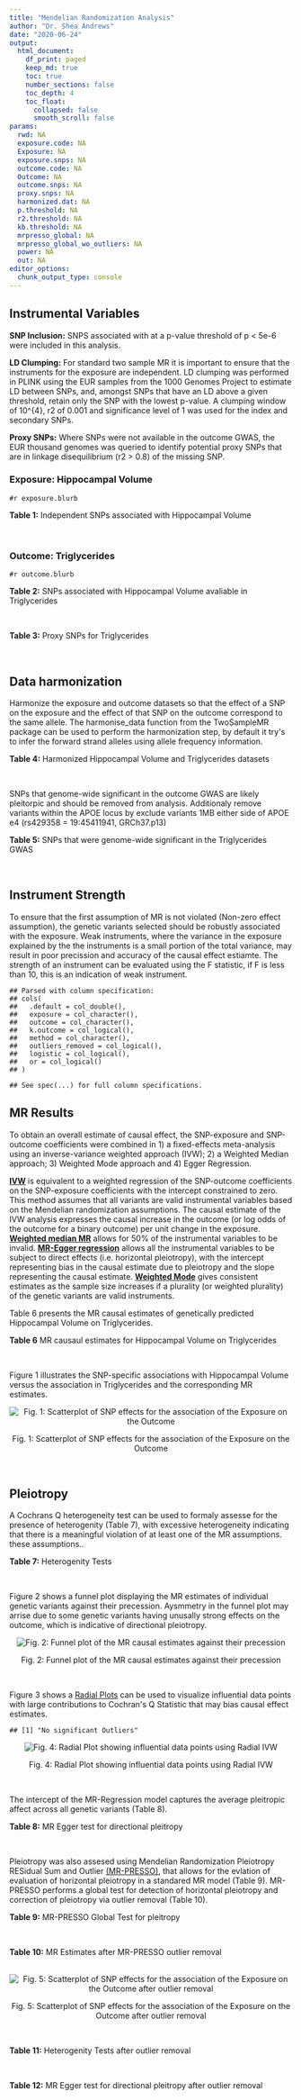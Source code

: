 ```yaml
---
title: "Mendelian Randomization Analysis"
author: "Dr. Shea Andrews"
date: "2020-06-24"
output:
  html_document:
    df_print: paged
    keep_md: true
    toc: true
    number_sections: false
    toc_depth: 4
    toc_float:
      collapsed: false
      smooth_scroll: false
params:
  rwd: NA
  exposure.code: NA
  Exposure: NA
  exposure.snps: NA
  outcome.code: NA
  Outcome: NA
  outcome.snps: NA
  proxy.snps: NA
  harmonized.dat: NA
  p.threshold: NA
  r2.threshold: NA
  kb.threshold: NA
  mrpresso_global: NA
  mrpresso_global_wo_outliers: NA
  power: NA
  out: NA
editor_options:
  chunk_output_type: console
---
```







## Instrumental Variables
**SNP Inclusion:** SNPS associated with at a p-value threshold of p < 5e-6 were included in this analysis.
<br>

**LD Clumping:** For standard two sample MR it is important to ensure that the instruments for the exposure are independent. LD clumping was performed in PLINK using the EUR samples from the 1000 Genomes Project to estimate LD between SNPs, and, amongst SNPs that have an LD above a given threshold, retain only the SNP with the lowest p-value. A clumping window of 10^{4}, r2 of 0.001 and significance level of 1 was used for the index and secondary SNPs.
<br>

**Proxy SNPs:** Where SNPs were not available in the outcome GWAS, the EUR thousand genomes was queried to identify potential proxy SNPs that are in linkage disequilibrium (r2 > 0.8) of the missing SNP.
<br>

### Exposure: Hippocampal Volume
`#r exposure.blurb`
<br>

**Table 1:** Independent SNPs associated with Hippocampal Volume
<div data-pagedtable="false">
  <script data-pagedtable-source type="application/json">
{"columns":[{"label":["SNP"],"name":[1],"type":["chr"],"align":["left"]},{"label":["CHROM"],"name":[2],"type":["dbl"],"align":["right"]},{"label":["POS"],"name":[3],"type":["dbl"],"align":["right"]},{"label":["REF"],"name":[4],"type":["chr"],"align":["left"]},{"label":["ALT"],"name":[5],"type":["chr"],"align":["left"]},{"label":["AF"],"name":[6],"type":["dbl"],"align":["right"]},{"label":["BETA"],"name":[7],"type":["dbl"],"align":["right"]},{"label":["SE"],"name":[8],"type":["dbl"],"align":["right"]},{"label":["Z"],"name":[9],"type":["dbl"],"align":["right"]},{"label":["P"],"name":[10],"type":["dbl"],"align":["right"]},{"label":["N"],"name":[11],"type":["dbl"],"align":["right"]},{"label":["TRAIT"],"name":[12],"type":["chr"],"align":["left"]}],"data":[{"1":"rs10908512","2":"1","3":"153856498","4":"C","5":"T","6":"0.5624","7":"0.04051169","8":"0.008700965","9":"4.656","10":"3.217e-06","11":"26814","12":"Hippocampal_Volume"},{"1":"rs7588305","2":"2","3":"8780959","4":"G","5":"C","6":"0.5308","7":"-0.04002256","8":"0.008681684","9":"-4.610","10":"4.023e-06","11":"26615","12":"Hippocampal_Volume"},{"1":"rs59966106","2":"2","3":"96999086","4":"A","5":"G","6":"0.3114","7":"0.04276760","8":"0.009321611","9":"4.588","10":"4.470e-06","11":"26814","12":"Hippocampal_Volume"},{"1":"rs2268894","2":"2","3":"162856148","4":"C","5":"T","6":"0.5412","7":"-0.05668170","8":"0.008658983","9":"-6.546","10":"5.894e-11","11":"26814","12":"Hippocampal_Volume"},{"1":"rs138012093","2":"4","3":"134506440","4":"G","5":"A","6":"0.0173","7":"-0.16180284","8":"0.033576021","9":"-4.819","10":"1.445e-06","11":"26065","12":"Hippocampal_Volume"},{"1":"rs144578582","2":"4","3":"155539564","4":"G","5":"A","6":"0.0068","7":"-0.36225028","8":"0.074659992","9":"-4.852","10":"1.221e-06","11":"13258","12":"Hippocampal_Volume"},{"1":"rs6552737","2":"4","3":"184955461","4":"T","5":"A","6":"0.4152","7":"-0.04324518","8":"0.008759404","9":"-4.937","10":"7.922e-07","11":"26814","12":"Hippocampal_Volume"},{"1":"rs2289881","2":"5","3":"66084260","4":"G","5":"T","6":"0.3544","7":"-0.05014690","8":"0.009022472","9":"-5.558","10":"2.728e-08","11":"26814","12":"Hippocampal_Volume"},{"1":"rs148054686","2":"5","3":"94459128","4":"G","5":"A","6":"0.0124","7":"-0.21659175","8":"0.047064699","9":"-4.602","10":"4.184e-06","11":"18411","12":"Hippocampal_Volume"},{"1":"rs10041542","2":"5","3":"167832067","4":"T","5":"C","6":"0.2452","7":"-0.04686000","8":"0.010070917","9":"-4.653","10":"3.273e-06","11":"26615","12":"Hippocampal_Volume"},{"1":"rs17172044","2":"7","3":"42397586","4":"A","5":"C","6":"0.0775","7":"-0.07408290","8":"0.016143574","9":"-4.589","10":"4.464e-06","11":"26814","12":"Hippocampal_Volume"},{"1":"rs2346440","2":"7","3":"133685512","4":"G","5":"C","6":"0.4591","7":"0.04059843","8":"0.008661921","9":"4.687","10":"2.767e-06","11":"26814","12":"Hippocampal_Volume"},{"1":"rs11979341","2":"7","3":"155797978","4":"C","5":"G","6":"0.3163","7":"0.06558170","8":"0.009708611","9":"6.755","10":"1.424e-11","11":"24484","12":"Hippocampal_Volume"},{"1":"rs11993215","2":"8","3":"28055926","4":"A","5":"T","6":"0.9102","7":"0.06998320","8":"0.015193929","9":"4.606","10":"4.108e-06","11":"26477","12":"Hippocampal_Volume"},{"1":"rs113835443","2":"8","3":"144717251","4":"C","5":"T","6":"0.0904","7":"0.07553081","8":"0.016197900","9":"4.663","10":"3.118e-06","11":"23154","12":"Hippocampal_Volume"},{"1":"rs62583528","2":"9","3":"106929593","4":"G","5":"A","6":"0.1951","7":"0.05622208","8":"0.010891531","9":"5.162","10":"2.447e-07","11":"26814","12":"Hippocampal_Volume"},{"1":"rs7020341","2":"9","3":"119247974","4":"G","5":"C","6":"0.3590","7":"0.05989482","8":"0.009013518","9":"6.645","10":"3.035e-11","11":"26700","12":"Hippocampal_Volume"},{"1":"rs11245365","2":"10","3":"126482389","4":"G","5":"A","6":"0.5648","7":"-0.04474128","8":"0.008786582","9":"-5.092","10":"3.547e-07","11":"26322","12":"Hippocampal_Volume"},{"1":"rs12802656","2":"11","3":"16534415","4":"A","5":"C","6":"0.4696","7":"-0.03979580","8":"0.008681459","9":"-4.584","10":"4.560e-06","11":"26614","12":"Hippocampal_Volume"},{"1":"rs659065","2":"12","3":"4008887","4":"C","5":"G","6":"0.1413","7":"-0.06743310","8":"0.012611389","9":"-5.347","10":"8.931e-08","11":"25881","12":"Hippocampal_Volume"},{"1":"rs61921502","2":"12","3":"65832468","4":"T","5":"G","6":"0.1534","7":"-0.10788400","8":"0.011964511","9":"-9.017","10":"1.941e-19","11":"26814","12":"Hippocampal_Volume"},{"1":"rs79522035","2":"12","3":"72956782","4":"C","5":"T","6":"0.0419","7":"0.09939183","8":"0.021592837","9":"4.603","10":"4.164e-06","11":"26692","12":"Hippocampal_Volume"},{"1":"rs77956314","2":"12","3":"117323367","4":"T","5":"C","6":"0.0840","7":"0.16185400","8":"0.015536016","9":"10.418","10":"2.055e-25","11":"26814","12":"Hippocampal_Volume"},{"1":"rs143933797","2":"17","3":"78252238","4":"G","5":"A","6":"0.0166","7":"0.22638451","8":"0.047143797","9":"4.802","10":"1.571e-06","11":"13758","12":"Hippocampal_Volume"},{"1":"rs79727675","2":"18","3":"11653053","4":"C","5":"A","6":"0.0472","7":"-0.13610794","8":"0.027913852","9":"-4.876","10":"1.082e-06","11":"14245","12":"Hippocampal_Volume"},{"1":"rs429358","2":"19","3":"45411941","4":"T","5":"C","6":"0.1537","7":"-0.06342470","8":"0.012519680","9":"-5.066","10":"4.067e-07","11":"24498","12":"Hippocampal_Volume"},{"1":"rs6060504","2":"20","3":"34197619","4":"T","5":"C","6":"0.1624","7":"0.06315530","8":"0.011701919","9":"5.397","10":"6.762e-08","11":"26814","12":"Hippocampal_Volume"},{"1":"rs5753220","2":"22","3":"30986350","4":"T","5":"C","6":"0.2497","7":"-0.04931970","8":"0.010038609","9":"-4.913","10":"8.988e-07","11":"26459","12":"Hippocampal_Volume"}],"options":{"columns":{"min":{},"max":[10]},"rows":{"min":[10],"max":[10]},"pages":{}}}
  </script>
</div>
<br>

### Outcome: Triglycerides
`#r outcome.blurb`
<br>

**Table 2:** SNPs associated with Hippocampal Volume avaliable in Triglycerides
<div data-pagedtable="false">
  <script data-pagedtable-source type="application/json">
{"columns":[{"label":["SNP"],"name":[1],"type":["chr"],"align":["left"]},{"label":["CHROM"],"name":[2],"type":["dbl"],"align":["right"]},{"label":["POS"],"name":[3],"type":["dbl"],"align":["right"]},{"label":["REF"],"name":[4],"type":["chr"],"align":["left"]},{"label":["ALT"],"name":[5],"type":["chr"],"align":["left"]},{"label":["AF"],"name":[6],"type":["dbl"],"align":["right"]},{"label":["BETA"],"name":[7],"type":["dbl"],"align":["right"]},{"label":["SE"],"name":[8],"type":["dbl"],"align":["right"]},{"label":["Z"],"name":[9],"type":["dbl"],"align":["right"]},{"label":["P"],"name":[10],"type":["dbl"],"align":["right"]},{"label":["N"],"name":[11],"type":["dbl"],"align":["right"]},{"label":["TRAIT"],"name":[12],"type":["chr"],"align":["left"]}],"data":[{"1":"rs10908512","2":"NA","3":"NA","4":"NA","5":"NA","6":"NA","7":"NA","8":"NA","9":"NA","10":"NA","11":"NA","12":"NA"},{"1":"rs7588305","2":"2","3":"8780959","4":"G","5":"C","6":"0.569222","7":"-0.0066","8":"0.0057","9":"-1.1578900","10":"0.18780","11":"90292","12":"Triglycerides"},{"1":"rs59966106","2":"NA","3":"NA","4":"NA","5":"NA","6":"NA","7":"NA","8":"NA","9":"NA","10":"NA","11":"NA","12":"NA"},{"1":"rs2268894","2":"2","3":"162856148","4":"C","5":"T","6":"0.559688","7":"0.0020","8":"0.0047","9":"0.4255319","10":"0.59990","11":"91013","12":"Triglycerides"},{"1":"rs138012093","2":"NA","3":"NA","4":"NA","5":"NA","6":"NA","7":"NA","8":"NA","9":"NA","10":"NA","11":"NA","12":"NA"},{"1":"rs144578582","2":"NA","3":"NA","4":"NA","5":"NA","6":"NA","7":"NA","8":"NA","9":"NA","10":"NA","11":"NA","12":"NA"},{"1":"rs6552737","2":"NA","3":"NA","4":"NA","5":"NA","6":"NA","7":"NA","8":"NA","9":"NA","10":"NA","11":"NA","12":"NA"},{"1":"rs2289881","2":"5","3":"66084260","4":"G","5":"T","6":"0.365062","7":"0.0022","8":"0.0049","9":"0.4489796","10":"0.40740","11":"91013","12":"Triglycerides"},{"1":"rs148054686","2":"NA","3":"NA","4":"NA","5":"NA","6":"NA","7":"NA","8":"NA","9":"NA","10":"NA","11":"NA","12":"NA"},{"1":"rs10041542","2":"5","3":"167832067","4":"T","5":"C","6":"0.240889","7":"0.0111","8":"0.0056","9":"1.9821429","10":"0.07554","11":"90999","12":"Triglycerides"},{"1":"rs17172044","2":"NA","3":"NA","4":"NA","5":"NA","6":"NA","7":"NA","8":"NA","9":"NA","10":"NA","11":"NA","12":"NA"},{"1":"rs2346440","2":"7","3":"133685512","4":"G","5":"C","6":"0.474536","7":"0.0025","8":"0.0047","9":"0.5319149","10":"0.36640","11":"91013","12":"Triglycerides"},{"1":"rs11979341","2":"NA","3":"NA","4":"NA","5":"NA","6":"NA","7":"NA","8":"NA","9":"NA","10":"NA","11":"NA","12":"NA"},{"1":"rs11993215","2":"NA","3":"NA","4":"NA","5":"NA","6":"NA","7":"NA","8":"NA","9":"NA","10":"NA","11":"NA","12":"NA"},{"1":"rs113835443","2":"NA","3":"NA","4":"NA","5":"NA","6":"NA","7":"NA","8":"NA","9":"NA","10":"NA","11":"NA","12":"NA"},{"1":"rs62583528","2":"NA","3":"NA","4":"NA","5":"NA","6":"NA","7":"NA","8":"NA","9":"NA","10":"NA","11":"NA","12":"NA"},{"1":"rs7020341","2":"9","3":"119247974","4":"G","5":"C","6":"0.411583","7":"0.0073","8":"0.0049","9":"1.4897959","10":"0.05044","11":"91008","12":"Triglycerides"},{"1":"rs11245365","2":"NA","3":"NA","4":"NA","5":"NA","6":"NA","7":"NA","8":"NA","9":"NA","10":"NA","11":"NA","12":"NA"},{"1":"rs12802656","2":"11","3":"16534415","4":"A","5":"C","6":"0.520894","7":"0.0019","8":"0.0033","9":"0.5757576","10":"0.53820","11":"177777","12":"Triglycerides"},{"1":"rs659065","2":"NA","3":"NA","4":"NA","5":"NA","6":"NA","7":"NA","8":"NA","9":"NA","10":"NA","11":"NA","12":"NA"},{"1":"rs61921502","2":"NA","3":"NA","4":"NA","5":"NA","6":"NA","7":"NA","8":"NA","9":"NA","10":"NA","11":"NA","12":"NA"},{"1":"rs79522035","2":"NA","3":"NA","4":"NA","5":"NA","6":"NA","7":"NA","8":"NA","9":"NA","10":"NA","11":"NA","12":"NA"},{"1":"rs77956314","2":"NA","3":"NA","4":"NA","5":"NA","6":"NA","7":"NA","8":"NA","9":"NA","10":"NA","11":"NA","12":"NA"},{"1":"rs143933797","2":"NA","3":"NA","4":"NA","5":"NA","6":"NA","7":"NA","8":"NA","9":"NA","10":"NA","11":"NA","12":"NA"},{"1":"rs79727675","2":"NA","3":"NA","4":"NA","5":"NA","6":"NA","7":"NA","8":"NA","9":"NA","10":"NA","11":"NA","12":"NA"},{"1":"rs429358","2":"NA","3":"NA","4":"NA","5":"NA","6":"NA","7":"NA","8":"NA","9":"NA","10":"NA","11":"NA","12":"NA"},{"1":"rs6060504","2":"NA","3":"NA","4":"NA","5":"NA","6":"NA","7":"NA","8":"NA","9":"NA","10":"NA","11":"NA","12":"NA"},{"1":"rs5753220","2":"22","3":"30986350","4":"T","5":"C","6":"0.209648","7":"-0.0028","8":"0.0054","9":"-0.5185190","10":"0.81190","11":"89427","12":"Triglycerides"}],"options":{"columns":{"min":{},"max":[10]},"rows":{"min":[10],"max":[10]},"pages":{}}}
  </script>
</div>
<br>

**Table 3:** Proxy SNPs for Triglycerides
<div data-pagedtable="false">
  <script data-pagedtable-source type="application/json">
{"columns":[{"label":["target_snp"],"name":[1],"type":["chr"],"align":["left"]},{"label":["proxy_snp"],"name":[2],"type":["chr"],"align":["left"]},{"label":["ld.r2"],"name":[3],"type":["dbl"],"align":["right"]},{"label":["Dprime"],"name":[4],"type":["dbl"],"align":["right"]},{"label":["PHASE"],"name":[5],"type":["chr"],"align":["left"]},{"label":["X12"],"name":[6],"type":["lgl"],"align":["right"]},{"label":["CHROM"],"name":[7],"type":["dbl"],"align":["right"]},{"label":["POS"],"name":[8],"type":["dbl"],"align":["right"]},{"label":["REF.proxy"],"name":[9],"type":["chr"],"align":["left"]},{"label":["ALT.proxy"],"name":[10],"type":["chr"],"align":["left"]},{"label":["AF"],"name":[11],"type":["dbl"],"align":["right"]},{"label":["BETA"],"name":[12],"type":["dbl"],"align":["right"]},{"label":["SE"],"name":[13],"type":["dbl"],"align":["right"]},{"label":["Z"],"name":[14],"type":["dbl"],"align":["right"]},{"label":["P"],"name":[15],"type":["dbl"],"align":["right"]},{"label":["N"],"name":[16],"type":["dbl"],"align":["right"]},{"label":["TRAIT"],"name":[17],"type":["chr"],"align":["left"]},{"label":["ref"],"name":[18],"type":["chr"],"align":["left"]},{"label":["ref.proxy"],"name":[19],"type":["chr"],"align":["left"]},{"label":["alt"],"name":[20],"type":["chr"],"align":["left"]},{"label":["alt.proxy"],"name":[21],"type":["chr"],"align":["left"]},{"label":["ALT"],"name":[22],"type":["chr"],"align":["left"]},{"label":["REF"],"name":[23],"type":["chr"],"align":["left"]},{"label":["proxy.outcome"],"name":[24],"type":["lgl"],"align":["right"]}],"data":[{"1":"rs10908512","2":"rs10494303","3":"0.948971","4":"1.000000","5":"CA/TG","6":"NA","7":"1","8":"153893023","9":"G","10":"A","11":"0.4139370","12":"0.0055","13":"0.0047","14":"1.1702128","15":"0.31290","16":"90998","17":"Triglycerides","18":"C","19":"A","20":"T","21":"G","22":"C","23":"T","24":"TRUE"},{"1":"rs59966106","2":"rs4907310","3":"1.000000","4":"1.000000","5":"GT/AC","6":"NA","7":"2","8":"96980113","9":"C","10":"T","11":"0.2843920","12":"-0.0097","13":"0.0050","14":"-1.9400000","15":"0.15420","16":"91013","17":"Triglycerides","18":"G","19":"T","20":"A","21":"C","22":"G","23":"A","24":"TRUE"},{"1":"rs6552737","2":"rs1970892","3":"0.805769","4":"0.942465","5":"AA/TT","6":"NA","7":"4","8":"184955853","9":"T","10":"A","11":"0.3892940","12":"-0.0117","13":"0.0047","14":"-2.4893600","15":"0.06863","16":"90896","17":"Triglycerides","18":"A","19":"A","20":"T","21":"T","22":"A","23":"T","24":"TRUE"},{"1":"rs17172044","2":"rs10951684","3":"0.966872","4":"0.983297","5":"CT/AG","6":"NA","7":"7","8":"42411818","9":"G","10":"T","11":"0.0629764","12":"0.0019","13":"0.0090","14":"0.2111111","15":"0.83390","16":"91013","17":"Triglycerides","18":"C","19":"T","20":"A","21":"G","22":"C","23":"A","24":"TRUE"},{"1":"rs62583528","2":"rs980249","3":"0.828577","4":"0.974832","5":"AC/GT","6":"NA","7":"9","8":"106888517","9":"T","10":"C","11":"0.2059570","12":"-0.0032","13":"0.0056","14":"-0.5714290","15":"0.30330","16":"91013","17":"Triglycerides","18":"A","19":"C","20":"G","21":"T","22":"A","23":"G","24":"TRUE"},{"1":"rs11245365","2":"rs12570348","3":"0.995995","4":"1.000000","5":"GG/AT","6":"NA","7":"10","8":"126438963","9":"G","10":"T","11":"0.6062750","12":"-0.0019","13":"0.0047","14":"-0.4042550","15":"0.86080","16":"90939","17":"Triglycerides","18":"G","19":"G","20":"A","21":"T","22":"A","23":"G","24":"TRUE"},{"1":"rs659065","2":"rs671811","3":"0.957992","4":"1.000000","5":"GT/CC","6":"NA","7":"12","8":"4008326","9":"C","10":"T","11":"0.1458180","12":"0.0042","13":"0.0070","14":"0.6000000","15":"0.42320","16":"91013","17":"Triglycerides","18":"G","19":"T","20":"C","21":"C","22":"G","23":"C","24":"TRUE"},{"1":"rs79522035","2":"rs461075","3":"0.815963","4":"1.000000","5":"TC/CT","6":"NA","7":"12","8":"73060382","9":"C","10":"T","11":"0.9401310","12":"-0.0206","13":"0.0151","14":"-1.3642400","15":"0.25180","16":"65851","17":"Triglycerides","18":"T","19":"C","20":"C","21":"T","22":"C","23":"T","24":"TRUE"},{"1":"rs77956314","2":"rs7294919","3":"0.864397","4":"0.974878","5":"CC/TT","6":"NA","7":"12","8":"117327592","9":"T","10":"C","11":"0.0922012","12":"0.0077","13":"0.0086","14":"0.8953488","15":"0.63800","16":"90978","17":"Triglycerides","18":"C","19":"C","20":"T","21":"T","22":"C","23":"T","24":"TRUE"},{"1":"rs6060504","2":"rs6060507","3":"1.000000","4":"1.000000","5":"CG/TA","6":"NA","7":"20","8":"34198334","9":"A","10":"G","11":"0.1588320","12":"-0.0098","13":"0.0065","14":"-1.5076900","15":"0.07486","16":"89485","17":"Triglycerides","18":"C","19":"G","20":"T","21":"A","22":"C","23":"T","24":"TRUE"},{"1":"rs138012093","2":"NA","3":"NA","4":"NA","5":"NA","6":"NA","7":"NA","8":"NA","9":"NA","10":"NA","11":"NA","12":"NA","13":"NA","14":"NA","15":"NA","16":"NA","17":"NA","18":"NA","19":"NA","20":"NA","21":"NA","22":"NA","23":"NA","24":"NA"},{"1":"rs144578582","2":"NA","3":"NA","4":"NA","5":"NA","6":"NA","7":"NA","8":"NA","9":"NA","10":"NA","11":"NA","12":"NA","13":"NA","14":"NA","15":"NA","16":"NA","17":"NA","18":"NA","19":"NA","20":"NA","21":"NA","22":"NA","23":"NA","24":"NA"},{"1":"rs148054686","2":"NA","3":"NA","4":"NA","5":"NA","6":"NA","7":"NA","8":"NA","9":"NA","10":"NA","11":"NA","12":"NA","13":"NA","14":"NA","15":"NA","16":"NA","17":"NA","18":"NA","19":"NA","20":"NA","21":"NA","22":"NA","23":"NA","24":"NA"},{"1":"rs11979341","2":"NA","3":"NA","4":"NA","5":"NA","6":"NA","7":"NA","8":"NA","9":"NA","10":"NA","11":"NA","12":"NA","13":"NA","14":"NA","15":"NA","16":"NA","17":"NA","18":"NA","19":"NA","20":"NA","21":"NA","22":"NA","23":"NA","24":"NA"},{"1":"rs11993215","2":"NA","3":"NA","4":"NA","5":"NA","6":"NA","7":"NA","8":"NA","9":"NA","10":"NA","11":"NA","12":"NA","13":"NA","14":"NA","15":"NA","16":"NA","17":"NA","18":"NA","19":"NA","20":"NA","21":"NA","22":"NA","23":"NA","24":"NA"},{"1":"rs113835443","2":"NA","3":"NA","4":"NA","5":"NA","6":"NA","7":"NA","8":"NA","9":"NA","10":"NA","11":"NA","12":"NA","13":"NA","14":"NA","15":"NA","16":"NA","17":"NA","18":"NA","19":"NA","20":"NA","21":"NA","22":"NA","23":"NA","24":"NA"},{"1":"rs61921502","2":"NA","3":"NA","4":"NA","5":"NA","6":"NA","7":"NA","8":"NA","9":"NA","10":"NA","11":"NA","12":"NA","13":"NA","14":"NA","15":"NA","16":"NA","17":"NA","18":"NA","19":"NA","20":"NA","21":"NA","22":"NA","23":"NA","24":"NA"},{"1":"rs143933797","2":"NA","3":"NA","4":"NA","5":"NA","6":"NA","7":"NA","8":"NA","9":"NA","10":"NA","11":"NA","12":"NA","13":"NA","14":"NA","15":"NA","16":"NA","17":"NA","18":"NA","19":"NA","20":"NA","21":"NA","22":"NA","23":"NA","24":"NA"},{"1":"rs79727675","2":"NA","3":"NA","4":"NA","5":"NA","6":"NA","7":"NA","8":"NA","9":"NA","10":"NA","11":"NA","12":"NA","13":"NA","14":"NA","15":"NA","16":"NA","17":"NA","18":"NA","19":"NA","20":"NA","21":"NA","22":"NA","23":"NA","24":"NA"},{"1":"rs429358","2":"NA","3":"NA","4":"NA","5":"NA","6":"NA","7":"NA","8":"NA","9":"NA","10":"NA","11":"NA","12":"NA","13":"NA","14":"NA","15":"NA","16":"NA","17":"NA","18":"NA","19":"NA","20":"NA","21":"NA","22":"NA","23":"NA","24":"NA"}],"options":{"columns":{"min":{},"max":[10]},"rows":{"min":[10],"max":[10]},"pages":{}}}
  </script>
</div>
<br>

## Data harmonization
Harmonize the exposure and outcome datasets so that the effect of a SNP on the exposure and the effect of that SNP on the outcome correspond to the same allele. The harmonise_data function from the TwoSampleMR package can be used to perform the harmonization step, by default it try's to infer the forward strand alleles using allele frequency information.
<br>

**Table 4:** Harmonized Hippocampal Volume and Triglycerides datasets
<div data-pagedtable="false">
  <script data-pagedtable-source type="application/json">
{"columns":[{"label":["SNP"],"name":[1],"type":["chr"],"align":["left"]},{"label":["effect_allele.exposure"],"name":[2],"type":["chr"],"align":["left"]},{"label":["other_allele.exposure"],"name":[3],"type":["chr"],"align":["left"]},{"label":["effect_allele.outcome"],"name":[4],"type":["chr"],"align":["left"]},{"label":["other_allele.outcome"],"name":[5],"type":["chr"],"align":["left"]},{"label":["beta.exposure"],"name":[6],"type":["dbl"],"align":["right"]},{"label":["beta.outcome"],"name":[7],"type":["dbl"],"align":["right"]},{"label":["eaf.exposure"],"name":[8],"type":["dbl"],"align":["right"]},{"label":["eaf.outcome"],"name":[9],"type":["dbl"],"align":["right"]},{"label":["remove"],"name":[10],"type":["lgl"],"align":["right"]},{"label":["palindromic"],"name":[11],"type":["lgl"],"align":["right"]},{"label":["ambiguous"],"name":[12],"type":["lgl"],"align":["right"]},{"label":["id.outcome"],"name":[13],"type":["chr"],"align":["left"]},{"label":["chr.outcome"],"name":[14],"type":["dbl"],"align":["right"]},{"label":["pos.outcome"],"name":[15],"type":["dbl"],"align":["right"]},{"label":["se.outcome"],"name":[16],"type":["dbl"],"align":["right"]},{"label":["z.outcome"],"name":[17],"type":["dbl"],"align":["right"]},{"label":["pval.outcome"],"name":[18],"type":["dbl"],"align":["right"]},{"label":["samplesize.outcome"],"name":[19],"type":["dbl"],"align":["right"]},{"label":["outcome"],"name":[20],"type":["chr"],"align":["left"]},{"label":["mr_keep.outcome"],"name":[21],"type":["lgl"],"align":["right"]},{"label":["pval_origin.outcome"],"name":[22],"type":["chr"],"align":["left"]},{"label":["proxy.outcome"],"name":[23],"type":["lgl"],"align":["right"]},{"label":["target_snp.outcome"],"name":[24],"type":["chr"],"align":["left"]},{"label":["proxy_snp.outcome"],"name":[25],"type":["chr"],"align":["left"]},{"label":["target_a1.outcome"],"name":[26],"type":["chr"],"align":["left"]},{"label":["target_a2.outcome"],"name":[27],"type":["chr"],"align":["left"]},{"label":["proxy_a1.outcome"],"name":[28],"type":["chr"],"align":["left"]},{"label":["proxy_a2.outcome"],"name":[29],"type":["chr"],"align":["left"]},{"label":["chr.exposure"],"name":[30],"type":["dbl"],"align":["right"]},{"label":["pos.exposure"],"name":[31],"type":["dbl"],"align":["right"]},{"label":["se.exposure"],"name":[32],"type":["dbl"],"align":["right"]},{"label":["z.exposure"],"name":[33],"type":["dbl"],"align":["right"]},{"label":["pval.exposure"],"name":[34],"type":["dbl"],"align":["right"]},{"label":["samplesize.exposure"],"name":[35],"type":["dbl"],"align":["right"]},{"label":["exposure"],"name":[36],"type":["chr"],"align":["left"]},{"label":["mr_keep.exposure"],"name":[37],"type":["lgl"],"align":["right"]},{"label":["pval_origin.exposure"],"name":[38],"type":["chr"],"align":["left"]},{"label":["id.exposure"],"name":[39],"type":["chr"],"align":["left"]},{"label":["action"],"name":[40],"type":["dbl"],"align":["right"]},{"label":["mr_keep"],"name":[41],"type":["lgl"],"align":["right"]},{"label":["pleitropy_keep"],"name":[42],"type":["lgl"],"align":["right"]},{"label":["pt"],"name":[43],"type":["dbl"],"align":["right"]},{"label":["mrpresso_RSSobs"],"name":[44],"type":["lgl"],"align":["right"]},{"label":["mrpresso_pval"],"name":[45],"type":["lgl"],"align":["right"]},{"label":["mrpresso_keep"],"name":[46],"type":["lgl"],"align":["right"]}],"data":[{"1":"rs10041542","2":"C","3":"T","4":"C","5":"T","6":"-0.04686000","7":"0.0111","8":"0.2452","9":"0.2408890","10":"FALSE","11":"FALSE","12":"FALSE","13":"J2FLTB","14":"5","15":"167832067","16":"0.0056","17":"1.9821429","18":"0.07554","19":"90999","20":"Willer2013tg","21":"TRUE","22":"reported","23":"NA","24":"NA","25":"NA","26":"NA","27":"NA","28":"NA","29":"NA","30":"5","31":"167832067","32":"0.010070917","33":"-4.653","34":"3.273e-06","35":"26615","36":"Hilbar2017hipv","37":"TRUE","38":"reported","39":"BWdorl","40":"2","41":"TRUE","42":"TRUE","43":"5e-06","44":"NA","45":"NA","46":"TRUE"},{"1":"rs10908512","2":"T","3":"C","4":"T","5":"C","6":"0.04051169","7":"-0.0055","8":"0.5624","9":"0.5860630","10":"FALSE","11":"FALSE","12":"FALSE","13":"J2FLTB","14":"1","15":"153893023","16":"0.0047","17":"1.1702128","18":"0.31290","19":"90998","20":"Willer2013tg","21":"TRUE","22":"reported","23":"TRUE","24":"rs10908512","25":"rs10494303","26":"C","27":"T","28":"A","29":"G","30":"1","31":"153856498","32":"0.008700965","33":"4.656","34":"3.217e-06","35":"26814","36":"Hilbar2017hipv","37":"TRUE","38":"reported","39":"BWdorl","40":"2","41":"TRUE","42":"TRUE","43":"5e-06","44":"NA","45":"NA","46":"TRUE"},{"1":"rs11245365","2":"A","3":"G","4":"A","5":"G","6":"-0.04474128","7":"-0.0019","8":"0.5648","9":"0.6062750","10":"FALSE","11":"FALSE","12":"FALSE","13":"J2FLTB","14":"10","15":"126438963","16":"0.0047","17":"-0.4042550","18":"0.86080","19":"90939","20":"Willer2013tg","21":"TRUE","22":"reported","23":"TRUE","24":"rs11245365","25":"rs12570348","26":"A","27":"G","28":"T","29":"G","30":"10","31":"126482389","32":"0.008786582","33":"-5.092","34":"3.547e-07","35":"26322","36":"Hilbar2017hipv","37":"TRUE","38":"reported","39":"BWdorl","40":"2","41":"TRUE","42":"TRUE","43":"5e-06","44":"NA","45":"NA","46":"TRUE"},{"1":"rs12802656","2":"C","3":"A","4":"C","5":"A","6":"-0.03979580","7":"0.0019","8":"0.4696","9":"0.5208940","10":"FALSE","11":"FALSE","12":"FALSE","13":"J2FLTB","14":"11","15":"16534415","16":"0.0033","17":"0.5757576","18":"0.53820","19":"177777","20":"Willer2013tg","21":"TRUE","22":"reported","23":"NA","24":"NA","25":"NA","26":"NA","27":"NA","28":"NA","29":"NA","30":"11","31":"16534415","32":"0.008681459","33":"-4.584","34":"4.560e-06","35":"26614","36":"Hilbar2017hipv","37":"TRUE","38":"reported","39":"BWdorl","40":"2","41":"TRUE","42":"TRUE","43":"5e-06","44":"NA","45":"NA","46":"TRUE"},{"1":"rs17172044","2":"C","3":"A","4":"C","5":"A","6":"-0.07408290","7":"0.0019","8":"0.0775","9":"0.0629764","10":"FALSE","11":"FALSE","12":"FALSE","13":"J2FLTB","14":"7","15":"42411818","16":"0.0090","17":"0.2111111","18":"0.83390","19":"91013","20":"Willer2013tg","21":"TRUE","22":"reported","23":"TRUE","24":"rs17172044","25":"rs10951684","26":"C","27":"A","28":"T","29":"G","30":"7","31":"42397586","32":"0.016143574","33":"-4.589","34":"4.464e-06","35":"26814","36":"Hilbar2017hipv","37":"TRUE","38":"reported","39":"BWdorl","40":"2","41":"TRUE","42":"TRUE","43":"5e-06","44":"NA","45":"NA","46":"TRUE"},{"1":"rs2268894","2":"T","3":"C","4":"T","5":"C","6":"-0.05668170","7":"0.0020","8":"0.5412","9":"0.5596880","10":"FALSE","11":"FALSE","12":"FALSE","13":"J2FLTB","14":"2","15":"162856148","16":"0.0047","17":"0.4255319","18":"0.59990","19":"91013","20":"Willer2013tg","21":"TRUE","22":"reported","23":"NA","24":"NA","25":"NA","26":"NA","27":"NA","28":"NA","29":"NA","30":"2","31":"162856148","32":"0.008658983","33":"-6.546","34":"5.894e-11","35":"26814","36":"Hilbar2017hipv","37":"TRUE","38":"reported","39":"BWdorl","40":"2","41":"TRUE","42":"TRUE","43":"5e-06","44":"NA","45":"NA","46":"TRUE"},{"1":"rs2289881","2":"T","3":"G","4":"T","5":"G","6":"-0.05014690","7":"0.0022","8":"0.3544","9":"0.3650620","10":"FALSE","11":"FALSE","12":"FALSE","13":"J2FLTB","14":"5","15":"66084260","16":"0.0049","17":"0.4489796","18":"0.40740","19":"91013","20":"Willer2013tg","21":"TRUE","22":"reported","23":"NA","24":"NA","25":"NA","26":"NA","27":"NA","28":"NA","29":"NA","30":"5","31":"66084260","32":"0.009022472","33":"-5.558","34":"2.728e-08","35":"26814","36":"Hilbar2017hipv","37":"TRUE","38":"reported","39":"BWdorl","40":"2","41":"TRUE","42":"TRUE","43":"5e-06","44":"NA","45":"NA","46":"TRUE"},{"1":"rs2346440","2":"C","3":"G","4":"C","5":"G","6":"0.04059843","7":"0.0025","8":"0.4591","9":"0.4745360","10":"FALSE","11":"TRUE","12":"TRUE","13":"J2FLTB","14":"7","15":"133685512","16":"0.0047","17":"0.5319149","18":"0.36640","19":"91013","20":"Willer2013tg","21":"TRUE","22":"reported","23":"NA","24":"NA","25":"NA","26":"NA","27":"NA","28":"NA","29":"NA","30":"7","31":"133685512","32":"0.008661921","33":"4.687","34":"2.767e-06","35":"26814","36":"Hilbar2017hipv","37":"TRUE","38":"reported","39":"BWdorl","40":"2","41":"FALSE","42":"TRUE","43":"5e-06","44":"NA","45":"NA","46":"NA"},{"1":"rs5753220","2":"C","3":"T","4":"C","5":"T","6":"-0.04931970","7":"-0.0028","8":"0.2497","9":"0.2096480","10":"FALSE","11":"FALSE","12":"FALSE","13":"J2FLTB","14":"22","15":"30986350","16":"0.0054","17":"-0.5185190","18":"0.81190","19":"89427","20":"Willer2013tg","21":"TRUE","22":"reported","23":"NA","24":"NA","25":"NA","26":"NA","27":"NA","28":"NA","29":"NA","30":"22","31":"30986350","32":"0.010038609","33":"-4.913","34":"8.988e-07","35":"26459","36":"Hilbar2017hipv","37":"TRUE","38":"reported","39":"BWdorl","40":"2","41":"TRUE","42":"TRUE","43":"5e-06","44":"NA","45":"NA","46":"TRUE"},{"1":"rs59966106","2":"G","3":"A","4":"G","5":"A","6":"0.04276760","7":"-0.0097","8":"0.3114","9":"0.2843920","10":"FALSE","11":"FALSE","12":"FALSE","13":"J2FLTB","14":"2","15":"96980113","16":"0.0050","17":"-1.9400000","18":"0.15420","19":"91013","20":"Willer2013tg","21":"TRUE","22":"reported","23":"TRUE","24":"rs59966106","25":"rs4907310","26":"G","27":"A","28":"T","29":"C","30":"2","31":"96999086","32":"0.009321611","33":"4.588","34":"4.470e-06","35":"26814","36":"Hilbar2017hipv","37":"TRUE","38":"reported","39":"BWdorl","40":"2","41":"TRUE","42":"TRUE","43":"5e-06","44":"NA","45":"NA","46":"TRUE"},{"1":"rs6060504","2":"C","3":"T","4":"C","5":"T","6":"0.06315530","7":"-0.0098","8":"0.1624","9":"0.1588320","10":"FALSE","11":"FALSE","12":"FALSE","13":"J2FLTB","14":"20","15":"34198334","16":"0.0065","17":"-1.5076900","18":"0.07486","19":"89485","20":"Willer2013tg","21":"TRUE","22":"reported","23":"TRUE","24":"rs6060504","25":"rs6060507","26":"C","27":"T","28":"G","29":"A","30":"20","31":"34197619","32":"0.011701919","33":"5.397","34":"6.762e-08","35":"26814","36":"Hilbar2017hipv","37":"TRUE","38":"reported","39":"BWdorl","40":"2","41":"TRUE","42":"TRUE","43":"5e-06","44":"NA","45":"NA","46":"TRUE"},{"1":"rs62583528","2":"A","3":"G","4":"A","5":"G","6":"0.05622208","7":"-0.0032","8":"0.1951","9":"0.2059570","10":"FALSE","11":"FALSE","12":"FALSE","13":"J2FLTB","14":"9","15":"106888517","16":"0.0056","17":"-0.5714290","18":"0.30330","19":"91013","20":"Willer2013tg","21":"TRUE","22":"reported","23":"TRUE","24":"rs62583528","25":"rs980249","26":"A","27":"G","28":"C","29":"T","30":"9","31":"106929593","32":"0.010891531","33":"5.162","34":"2.447e-07","35":"26814","36":"Hilbar2017hipv","37":"TRUE","38":"reported","39":"BWdorl","40":"2","41":"TRUE","42":"TRUE","43":"5e-06","44":"NA","45":"NA","46":"TRUE"},{"1":"rs6552737","2":"A","3":"T","4":"A","5":"T","6":"-0.04324518","7":"-0.0117","8":"0.4152","9":"0.3892940","10":"FALSE","11":"TRUE","12":"FALSE","13":"J2FLTB","14":"4","15":"184955853","16":"0.0047","17":"-2.4893600","18":"0.06863","19":"90896","20":"Willer2013tg","21":"TRUE","22":"reported","23":"TRUE","24":"rs6552737","25":"rs1970892","26":"A","27":"T","28":"A","29":"T","30":"4","31":"184955461","32":"0.008759404","33":"-4.937","34":"7.922e-07","35":"26814","36":"Hilbar2017hipv","37":"TRUE","38":"reported","39":"BWdorl","40":"2","41":"TRUE","42":"TRUE","43":"5e-06","44":"NA","45":"NA","46":"TRUE"},{"1":"rs659065","2":"G","3":"C","4":"G","5":"C","6":"-0.06743310","7":"0.0042","8":"0.1413","9":"0.1458180","10":"FALSE","11":"TRUE","12":"FALSE","13":"J2FLTB","14":"12","15":"4008326","16":"0.0070","17":"0.6000000","18":"0.42320","19":"91013","20":"Willer2013tg","21":"TRUE","22":"reported","23":"TRUE","24":"rs659065","25":"rs671811","26":"G","27":"C","28":"T","29":"C","30":"12","31":"4008887","32":"0.012611389","33":"-5.347","34":"8.931e-08","35":"25881","36":"Hilbar2017hipv","37":"TRUE","38":"reported","39":"BWdorl","40":"2","41":"TRUE","42":"TRUE","43":"5e-06","44":"NA","45":"NA","46":"TRUE"},{"1":"rs7020341","2":"C","3":"G","4":"C","5":"G","6":"0.05989482","7":"0.0073","8":"0.3590","9":"0.4115830","10":"FALSE","11":"TRUE","12":"FALSE","13":"J2FLTB","14":"9","15":"119247974","16":"0.0049","17":"1.4897959","18":"0.05044","19":"91008","20":"Willer2013tg","21":"TRUE","22":"reported","23":"NA","24":"NA","25":"NA","26":"NA","27":"NA","28":"NA","29":"NA","30":"9","31":"119247974","32":"0.009013518","33":"6.645","34":"3.035e-11","35":"26700","36":"Hilbar2017hipv","37":"TRUE","38":"reported","39":"BWdorl","40":"2","41":"TRUE","42":"TRUE","43":"5e-06","44":"NA","45":"NA","46":"TRUE"},{"1":"rs7588305","2":"C","3":"G","4":"C","5":"G","6":"-0.04002256","7":"-0.0066","8":"0.5308","9":"0.5692220","10":"FALSE","11":"TRUE","12":"TRUE","13":"J2FLTB","14":"2","15":"8780959","16":"0.0057","17":"-1.1578900","18":"0.18780","19":"90292","20":"Willer2013tg","21":"TRUE","22":"reported","23":"NA","24":"NA","25":"NA","26":"NA","27":"NA","28":"NA","29":"NA","30":"2","31":"8780959","32":"0.008681684","33":"-4.610","34":"4.023e-06","35":"26615","36":"Hilbar2017hipv","37":"TRUE","38":"reported","39":"BWdorl","40":"2","41":"FALSE","42":"TRUE","43":"5e-06","44":"NA","45":"NA","46":"NA"},{"1":"rs77956314","2":"C","3":"T","4":"C","5":"T","6":"0.16185400","7":"0.0077","8":"0.0840","9":"0.0922012","10":"FALSE","11":"FALSE","12":"FALSE","13":"J2FLTB","14":"12","15":"117327592","16":"0.0086","17":"0.8953488","18":"0.63800","19":"90978","20":"Willer2013tg","21":"TRUE","22":"reported","23":"TRUE","24":"rs77956314","25":"rs7294919","26":"C","27":"T","28":"C","29":"T","30":"12","31":"117323367","32":"0.015536016","33":"10.418","34":"2.055e-25","35":"26814","36":"Hilbar2017hipv","37":"TRUE","38":"reported","39":"BWdorl","40":"2","41":"TRUE","42":"TRUE","43":"5e-06","44":"NA","45":"NA","46":"TRUE"},{"1":"rs79522035","2":"T","3":"C","4":"T","5":"C","6":"0.09939183","7":"0.0206","8":"0.0419","9":"0.0598690","10":"FALSE","11":"FALSE","12":"FALSE","13":"J2FLTB","14":"12","15":"73060382","16":"0.0151","17":"-1.3642400","18":"0.25180","19":"65851","20":"Willer2013tg","21":"TRUE","22":"reported","23":"TRUE","24":"rs79522035","25":"rs461075","26":"C","27":"T","28":"T","29":"C","30":"12","31":"72956782","32":"0.021592837","33":"4.603","34":"4.164e-06","35":"26692","36":"Hilbar2017hipv","37":"TRUE","38":"reported","39":"BWdorl","40":"2","41":"TRUE","42":"TRUE","43":"5e-06","44":"NA","45":"NA","46":"TRUE"}],"options":{"columns":{"min":{},"max":[10]},"rows":{"min":[10],"max":[10]},"pages":{}}}
  </script>
</div>
<br>

SNPs that genome-wide significant in the outcome GWAS are likely pleitorpic and should be removed from analysis. Additionaly remove variants within the APOE locus by exclude variants 1MB either side of APOE e4 (rs429358 = 19:45411941, GRCh37.p13)
<br>


**Table 5:** SNPs that were genome-wide significant in the Triglycerides GWAS
<div data-pagedtable="false">
  <script data-pagedtable-source type="application/json">
{"columns":[{"label":["SNP"],"name":[1],"type":["chr"],"align":["left"]},{"label":["chr.outcome"],"name":[2],"type":["dbl"],"align":["right"]},{"label":["pos.outcome"],"name":[3],"type":["dbl"],"align":["right"]},{"label":["pval.exposure"],"name":[4],"type":["dbl"],"align":["right"]},{"label":["pval.outcome"],"name":[5],"type":["dbl"],"align":["right"]}],"data":[],"options":{"columns":{"min":{},"max":[10]},"rows":{"min":[10],"max":[10]},"pages":{}}}
  </script>
</div>
<br>


## Instrument Strength
To ensure that the first assumption of MR is not violated (Non-zero effect assumption), the genetic variants selected should be robustly associated with the exposure. Weak instruments, where the variance in the exposure explained by the the instruments is a small portion of the total variance, may result in poor precission and accuracy of the causal effect estiamte. The strength of an instrument can be evaluated using the F statistic, if F is less than 10, this is an indication of weak instrument.


```
## Parsed with column specification:
## cols(
##   .default = col_double(),
##   exposure = col_character(),
##   outcome = col_character(),
##   k.outcome = col_logical(),
##   method = col_character(),
##   outliers_removed = col_logical(),
##   logistic = col_logical(),
##   or = col_logical()
## )
```

```
## See spec(...) for full column specifications.
```

<div data-pagedtable="false">
  <script data-pagedtable-source type="application/json">
{"columns":[{"label":["outliers_removed"],"name":[1],"type":["lgl"],"align":["right"]},{"label":["pve.exposure"],"name":[2],"type":["dbl"],"align":["right"]},{"label":["F"],"name":[3],"type":["dbl"],"align":["right"]},{"label":["Alpha"],"name":[4],"type":["dbl"],"align":["right"]},{"label":["NCP"],"name":[5],"type":["dbl"],"align":["right"]},{"label":["Power"],"name":[6],"type":["dbl"],"align":["right"]}],"data":[{"1":"FALSE","2":"0.01909961","3":"32.61113","4":"0.05","5":"0.0797349","6":"0.05918333"}],"options":{"columns":{"min":{},"max":[10]},"rows":{"min":[10],"max":[10]},"pages":{}}}
  </script>
</div>

##  MR Results
To obtain an overall estimate of causal effect, the SNP-exposure and SNP-outcome coefficients were combined in 1) a fixed-effects meta-analysis using an inverse-variance weighted approach (IVW); 2) a Weighted Median approach; 3) Weighted Mode approach and 4) Egger Regression.


[**IVW**](https://doi.org/10.1002/gepi.21758) is equivalent to a weighted regression of the SNP-outcome coefficients on the SNP-exposure coefficients with the intercept constrained to zero. This method assumes that all variants are valid instrumental variables based on the Mendelian randomization assumptions. The causal estimate of the IVW analysis expresses the causal increase in the outcome (or log odds of the outcome for a binary outcome) per unit change in the exposure. [**Weighted median MR**](https://doi.org/10.1002/gepi.21965) allows for 50% of the instrumental variables to be invalid. [**MR-Egger regression**](https://doi.org/10.1093/ije/dyw220) allows all the instrumental variables to be subject to direct effects (i.e. horizontal pleiotropy), with the intercept representing bias in the causal estimate due to pleiotropy and the slope representing the causal estimate. [**Weighted Mode**](https://doi.org/10.1093/ije/dyx102) gives consistent estimates as the sample size increases if a plurality (or weighted plurality) of the genetic variants are valid instruments.
<br>



Table 6 presents the MR causal estimates of genetically predicted Hippocampal Volume on Triglycerides.
<br>

**Table 6** MR causaul estimates for Hippocampal Volume on Triglycerides
<div data-pagedtable="false">
  <script data-pagedtable-source type="application/json">
{"columns":[{"label":["id.exposure"],"name":[1],"type":["chr"],"align":["left"]},{"label":["id.outcome"],"name":[2],"type":["chr"],"align":["left"]},{"label":["outcome"],"name":[3],"type":["fctr"],"align":["left"]},{"label":["exposure"],"name":[4],"type":["fctr"],"align":["left"]},{"label":["method"],"name":[5],"type":["fctr"],"align":["left"]},{"label":["nsnp"],"name":[6],"type":["int"],"align":["right"]},{"label":["b"],"name":[7],"type":["dbl"],"align":["right"]},{"label":["se"],"name":[8],"type":["dbl"],"align":["right"]},{"label":["pval"],"name":[9],"type":["dbl"],"align":["right"]}],"data":[{"1":"BWdorl","2":"J2FLTB","3":"Willer2013tg","4":"Hilbar2017hipv","5":"Inverse variance weighted (fixed effects)","6":"16","7":"-0.00693768","8":"0.02373913","9":"0.7700981"},{"1":"BWdorl","2":"J2FLTB","3":"Willer2013tg","4":"Hilbar2017hipv","5":"Weighted median","6":"16","7":"-0.02965366","8":"0.03506145","9":"0.3976852"},{"1":"BWdorl","2":"J2FLTB","3":"Willer2013tg","4":"Hilbar2017hipv","5":"Weighted mode","6":"16","7":"-0.00588633","8":"0.04755179","9":"0.9031269"},{"1":"BWdorl","2":"J2FLTB","3":"Willer2013tg","4":"Hilbar2017hipv","5":"MR Egger","6":"16","7":"0.08155989","8":"0.08473934","9":"0.3521393"}],"options":{"columns":{"min":{},"max":[10]},"rows":{"min":[10],"max":[10]},"pages":{}}}
  </script>
</div>
<br>

Figure 1 illustrates the SNP-specific associations with Hippocampal Volume versus the association in Triglycerides and the corresponding MR estimates.
<br>

<div class="figure" style="text-align: center">
<img src="/sc/arion/projects/LOAD/shea/Projects/MR_ADPhenome/results/MR_ADbidir/Hilbar2017hipv/Willer2013tg/Hilbar2017hipv_5e-6_Willer2013tg_MR_Analaysis_files/figure-html/scatter_plot-1.png" alt="Fig. 1: Scatterplot of SNP effects for the association of the Exposure on the Outcome"  />
<p class="caption">Fig. 1: Scatterplot of SNP effects for the association of the Exposure on the Outcome</p>
</div>
<br>


## Pleiotropy
A Cochrans Q heterogeneity test can be used to formaly assesse for the presence of heterogenity (Table 7), with excessive heterogeneity indicating that there is a meaningful violation of at least one of the MR assumptions.
these assumptions..
<br>

**Table 7:** Heterogenity Tests
<div data-pagedtable="false">
  <script data-pagedtable-source type="application/json">
{"columns":[{"label":["id.exposure"],"name":[1],"type":["chr"],"align":["left"]},{"label":["id.outcome"],"name":[2],"type":["chr"],"align":["left"]},{"label":["outcome"],"name":[3],"type":["fctr"],"align":["left"]},{"label":["exposure"],"name":[4],"type":["fctr"],"align":["left"]},{"label":["method"],"name":[5],"type":["fctr"],"align":["left"]},{"label":["Q"],"name":[6],"type":["dbl"],"align":["right"]},{"label":["Q_df"],"name":[7],"type":["dbl"],"align":["right"]},{"label":["Q_pval"],"name":[8],"type":["dbl"],"align":["right"]}],"data":[{"1":"BWdorl","2":"J2FLTB","3":"Willer2013tg","4":"Hilbar2017hipv","5":"MR Egger","6":"22.22819","7":"14","8":"0.07404567"},{"1":"BWdorl","2":"J2FLTB","3":"Willer2013tg","4":"Hilbar2017hipv","5":"Inverse variance weighted","6":"24.20636","7":"15","8":"0.06167090"}],"options":{"columns":{"min":{},"max":[10]},"rows":{"min":[10],"max":[10]},"pages":{}}}
  </script>
</div>
<br>

Figure 2 shows a funnel plot displaying the MR estimates of individual genetic variants against their precession. Aysmmetry in the funnel plot may arrise due to some genetic variants having unusally strong effects on the outcome, which is indicative of directional pleiotropy.
<br>

<div class="figure" style="text-align: center">
<img src="/sc/arion/projects/LOAD/shea/Projects/MR_ADPhenome/results/MR_ADbidir/Hilbar2017hipv/Willer2013tg/Hilbar2017hipv_5e-6_Willer2013tg_MR_Analaysis_files/figure-html/funnel_plot-1.png" alt="Fig. 2: Funnel plot of the MR causal estimates against their precession"  />
<p class="caption">Fig. 2: Funnel plot of the MR causal estimates against their precession</p>
</div>
<br>

Figure 3 shows a [Radial Plots](https://github.com/WSpiller/RadialMR) can be used to visualize influential data points with large contributions to Cochran's Q Statistic that may bias causal effect estimates.




```
## [1] "No significant Outliers"
```

<div class="figure" style="text-align: center">
<img src="/sc/arion/projects/LOAD/shea/Projects/MR_ADPhenome/results/MR_ADbidir/Hilbar2017hipv/Willer2013tg/Hilbar2017hipv_5e-6_Willer2013tg_MR_Analaysis_files/figure-html/Radial_Plot-1.png" alt="Fig. 4: Radial Plot showing influential data points using Radial IVW"  />
<p class="caption">Fig. 4: Radial Plot showing influential data points using Radial IVW</p>
</div>
<br>

The intercept of the MR-Regression model captures the average pleitropic affect across all genetic variants (Table 8).
<br>

**Table 8:** MR Egger test for directional pleitropy
<div data-pagedtable="false">
  <script data-pagedtable-source type="application/json">
{"columns":[{"label":["id.exposure"],"name":[1],"type":["chr"],"align":["left"]},{"label":["id.outcome"],"name":[2],"type":["chr"],"align":["left"]},{"label":["outcome"],"name":[3],"type":["fctr"],"align":["left"]},{"label":["exposure"],"name":[4],"type":["fctr"],"align":["left"]},{"label":["egger_intercept"],"name":[5],"type":["dbl"],"align":["right"]},{"label":["se"],"name":[6],"type":["dbl"],"align":["right"]},{"label":["pval"],"name":[7],"type":["dbl"],"align":["right"]}],"data":[{"1":"BWdorl","2":"J2FLTB","3":"Willer2013tg","4":"Hilbar2017hipv","5":"-0.005283972","6":"0.004733869","7":"0.2831263"}],"options":{"columns":{"min":{},"max":[10]},"rows":{"min":[10],"max":[10]},"pages":{}}}
  </script>
</div>
<br>

Pleiotropy was also assesed using Mendelian Randomization Pleiotropy RESidual Sum and Outlier [(MR-PRESSO)](https://doi.org/10.1038/s41588-018-0099-7), that allows for the evlation of evaluation of horizontal pleiotropy in a standared MR model (Table 9). MR-PRESSO performs a global test for detection of horizontal pleiotropy and correction of pleiotropy via outlier removal (Table 10).
<br>

**Table 9:** MR-PRESSO Global Test for pleitropy
<div data-pagedtable="false">
  <script data-pagedtable-source type="application/json">
{"columns":[{"label":["id.exposure"],"name":[1],"type":["chr"],"align":["left"]},{"label":["id.outcome"],"name":[2],"type":["chr"],"align":["left"]},{"label":["outcome"],"name":[3],"type":["chr"],"align":["left"]},{"label":["exposure"],"name":[4],"type":["chr"],"align":["left"]},{"label":["pt"],"name":[5],"type":["dbl"],"align":["right"]},{"label":["outliers_removed"],"name":[6],"type":["lgl"],"align":["right"]},{"label":["n_outliers"],"name":[7],"type":["dbl"],"align":["right"]},{"label":["RSSobs"],"name":[8],"type":["dbl"],"align":["right"]},{"label":["pval"],"name":[9],"type":["dbl"],"align":["right"]}],"data":[{"1":"BWdorl","2":"J2FLTB","3":"Willer2013tg","4":"Hilbar2017hipv","5":"5e-06","6":"FALSE","7":"0","8":"27.22444","9":"0.088"}],"options":{"columns":{"min":{},"max":[10]},"rows":{"min":[10],"max":[10]},"pages":{}}}
  </script>
</div>
<br>


**Table 10:** MR Estimates after MR-PRESSO outlier removal
<div data-pagedtable="false">
  <script data-pagedtable-source type="application/json">
{"columns":[{"label":["id.exposure"],"name":[1],"type":["chr"],"align":["left"]},{"label":["id.outcome"],"name":[2],"type":["chr"],"align":["left"]},{"label":["outcome"],"name":[3],"type":["fctr"],"align":["left"]},{"label":["exposure"],"name":[4],"type":["fctr"],"align":["left"]},{"label":["method"],"name":[5],"type":["fctr"],"align":["left"]},{"label":["nsnp"],"name":[6],"type":["int"],"align":["right"]},{"label":["b"],"name":[7],"type":["dbl"],"align":["right"]},{"label":["se"],"name":[8],"type":["dbl"],"align":["right"]},{"label":["pval"],"name":[9],"type":["dbl"],"align":["right"]}],"data":[{"1":"BWdorl","2":"J2FLTB","3":"Willer2013tg","4":"Hilbar2017hipv","5":"Inverse variance weighted (fixed effects)","6":"16","7":"-0.00693768","8":"0.02373913","9":"0.7700981"},{"1":"BWdorl","2":"J2FLTB","3":"Willer2013tg","4":"Hilbar2017hipv","5":"Weighted median","6":"16","7":"-0.02965366","8":"0.03372305","9":"0.3792228"},{"1":"BWdorl","2":"J2FLTB","3":"Willer2013tg","4":"Hilbar2017hipv","5":"Weighted mode","6":"16","7":"-0.00588633","8":"0.04441415","9":"0.8963244"},{"1":"BWdorl","2":"J2FLTB","3":"Willer2013tg","4":"Hilbar2017hipv","5":"MR Egger","6":"16","7":"0.08155989","8":"0.08473934","9":"0.3521393"}],"options":{"columns":{"min":{},"max":[10]},"rows":{"min":[10],"max":[10]},"pages":{}}}
  </script>
</div>
<br>

<div class="figure" style="text-align: center">
<img src="/sc/arion/projects/LOAD/shea/Projects/MR_ADPhenome/results/MR_ADbidir/Hilbar2017hipv/Willer2013tg/Hilbar2017hipv_5e-6_Willer2013tg_MR_Analaysis_files/figure-html/scatter_plot_outlier-1.png" alt="Fig. 5: Scatterplot of SNP effects for the association of the Exposure on the Outcome after outlier removal"  />
<p class="caption">Fig. 5: Scatterplot of SNP effects for the association of the Exposure on the Outcome after outlier removal</p>
</div>
<br>

**Table 11:** Heterogenity Tests after outlier removal
<div data-pagedtable="false">
  <script data-pagedtable-source type="application/json">
{"columns":[{"label":["id.exposure"],"name":[1],"type":["chr"],"align":["left"]},{"label":["id.outcome"],"name":[2],"type":["chr"],"align":["left"]},{"label":["outcome"],"name":[3],"type":["fctr"],"align":["left"]},{"label":["exposure"],"name":[4],"type":["fctr"],"align":["left"]},{"label":["method"],"name":[5],"type":["fctr"],"align":["left"]},{"label":["Q"],"name":[6],"type":["dbl"],"align":["right"]},{"label":["Q_df"],"name":[7],"type":["dbl"],"align":["right"]},{"label":["Q_pval"],"name":[8],"type":["dbl"],"align":["right"]}],"data":[{"1":"BWdorl","2":"J2FLTB","3":"Willer2013tg","4":"Hilbar2017hipv","5":"MR Egger","6":"22.22819","7":"14","8":"0.07404567"},{"1":"BWdorl","2":"J2FLTB","3":"Willer2013tg","4":"Hilbar2017hipv","5":"Inverse variance weighted","6":"24.20636","7":"15","8":"0.06167090"}],"options":{"columns":{"min":{},"max":[10]},"rows":{"min":[10],"max":[10]},"pages":{}}}
  </script>
</div>
<br>

**Table 12:** MR Egger test for directional pleitropy after outlier removal
<div data-pagedtable="false">
  <script data-pagedtable-source type="application/json">
{"columns":[{"label":["id.exposure"],"name":[1],"type":["chr"],"align":["left"]},{"label":["id.outcome"],"name":[2],"type":["chr"],"align":["left"]},{"label":["outcome"],"name":[3],"type":["fctr"],"align":["left"]},{"label":["exposure"],"name":[4],"type":["fctr"],"align":["left"]},{"label":["egger_intercept"],"name":[5],"type":["dbl"],"align":["right"]},{"label":["se"],"name":[6],"type":["dbl"],"align":["right"]},{"label":["pval"],"name":[7],"type":["dbl"],"align":["right"]}],"data":[{"1":"BWdorl","2":"J2FLTB","3":"Willer2013tg","4":"Hilbar2017hipv","5":"-0.005283972","6":"0.004733869","7":"0.2831263"}],"options":{"columns":{"min":{},"max":[10]},"rows":{"min":[10],"max":[10]},"pages":{}}}
  </script>
</div>
<br>
